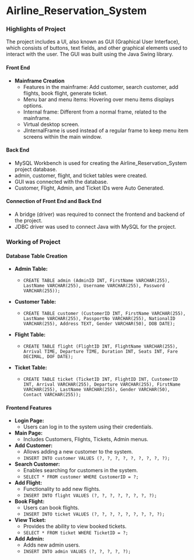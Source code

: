 

# Airline_Reservation_System

### Highlights of Project

The project includes a UI, also known as GUI (Graphical User Interface), which consists of buttons, text fields, and other graphical elements used to interact with the user. The GUI was built using the Java Swing library.

#### Front End

- **Mainframe Creation**
  - Features in the mainframe: Add customer, search customer, add flights, book flight, generate ticket.
  - Menu bar and menu items: Hovering over menu items displays options.
  - Internal frame: Different from a normal frame, related to the mainframe.
  - Virtual desktop screen.
  - JInternalFrame is used instead of a regular frame to keep menu item screens within the main window.

#### Back End

- MySQL Workbench is used for creating the Airline_Reservation_System project database.
- admin, customer, flight, and ticket tables were created.
- GUI was connected with the database.
- Customer, Flight, Admin, and Ticket IDs were Auto Generated.

#### Connection of Front End and Back End

- A bridge (driver) was required to connect the frontend and backend of the project.
- JDBC driver was used to connect Java with MySQL for the project.

### Working of Project

#### Database Table Creation

- **Admin Table:**

  - `CREATE TABLE admin (AdminID INT, FirstName VARCHAR(255), LastName VARCHAR(255), Username VARCHAR(255), Password VARCHAR(255));`

- **Customer Table:**

  - `CREATE TABLE customer (CustomerID INT, FirstName VARCHAR(255), LastName VARCHAR(255), PassportNo VARCHAR(255), NationalID VARCHAR(255), Address TEXT, Gender VARCHAR(50), DOB DATE);`

- **Flight Table:**

  - `CREATE TABLE flight (FlightID INT, FlightName VARCHAR(255), Arrival TIME, Departure TIME, Duration INT, Seats INT, Fare DECIMAL, DOF DATE);`

- **Ticket Table:**
  - `CREATE TABLE ticket (TicketID INT, FlightID INT, CustomerID INT, Arrival VARCHAR(255), Departure VARCHAR(255), FirstName VARCHAR(255), LastName VARCHAR(255), Gender VARCHAR(50), Contact VARCHAR(255));`

#### Frontend Features

- **Login Page:**
  - Users can log in to the system using their credentials.
- **Main Page:**
  - Includes Customers, Flights, Tickets, Admin menus.
- **Add Customer:**
  - Allows adding a new customer to the system.
  - `INSERT INTO customer VALUES (?, ?, ?, ?, ?, ?, ?, ?, ?);`
- **Search Customer:**
  - Enables searching for customers in the system.
  - `SELECT * FROM customer WHERE CustomerID = ?;`
- **Add Flight:**
  - Functionality to add new flights.
  - `INSERT INTO flight VALUES (?, ?, ?, ?, ?, ?, ?, ?);`
- **Book Flight:**
  - Users can book flights.
  - `INSERT INTO ticket VALUES (?, ?, ?, ?, ?, ?, ?, ?, ?);`
- **View Ticket:**
  - Provides the ability to view booked tickets.
  - `SELECT * FROM ticket WHERE TicketID = ?;`
- **Add Admin:**
  - Adds new admin users.
  - `INSERT INTO admin VALUES (?, ?, ?, ?, ?);`
